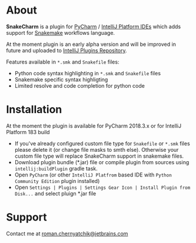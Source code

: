 # About

**SnakeCharm** is a plugin for [PyCharm](https://www.jetbrains.com/pycharm/) / [IntelliJ Platform IDEs](https://www.jetbrains.com/products.html?fromMenu#type=ide) which adds support for [Snakemake](https://snakemake.readthedocs.io/en/stable/) workflows language.


At the moment plugin is an early alpha version and will be improved in future and uploaded to [IntelliJ Plugins Repository](https://plugins.jetbrains.com).

Features available in `*.smk` and `Snakefile` files:
* Python code syntax highlighting in `*.smk` and `Snakefile` files
* Snakemake specific syntax highligting
* Limited resolve and code completion for python code

# Installation

At the moment the plugin is available for PyCharm 2018.3.x or for IntelliJ Platform 183 build

* If you've already configured custom file type for `Snakefile` or `*.smk` files please delete it (or change file masks to smth else). Otherwise your custom file type will replace SnakeCharm support in snakemake files.
* Download plugin bundle (*.jar) file or compile plugin from sources using `intellij:buildPlugin` gradle task.
* Open `PyCharm` (or other `IntelliJ Platfrom` based IDE with `Python Community Edition` plugin installed)
* Open `Settings | Plugins | Settings Gear Icon | Install Plugin from Disk...` and select pluign *.jar file


# Support
Contact me at roman.chernyatchik@jetbrains.com
